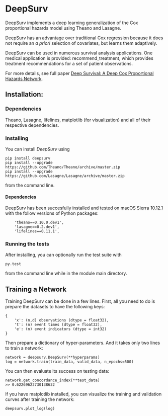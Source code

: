 # DeepSurv

DeepSurv implements a deep learning generalization of the Cox proportional hazards model using Theano and Lasagne. 

DeepSurv has an advantage over traditional Cox regression because it does not require an *a priori* selection of covariates, but learns them adaptively. 

DeepSurv can be used in numerous survival analysis applications. One medical application is provided: recommend_treatment, which provides treatment recommendations for a set of patient observations. 

For more details, see full paper [Deep Survival: A Deep Cox Proportional Hazards Network](http://arxiv.org/abs/1606.00931).

## Installation:

### Dependencies

Theano, Lasagne, lifelines, matplotlib (for visualization) and all of their respective dependencies. 

### Installing

You can install *DeepSurv* using

	pip install deepsurv
	pip install --upgrade https://github.com/Theano/Theano/archive/master.zip
	pip install --upgrade https://github.com/Lasagne/Lasagne/archive/master.zip


from the command line.

#### Dependencies

DeepSurv has been succesfully installed and tested on macOS Sierra 10.12.1 with the follow versions of Python packages:

        'theano==0.10.0.dev1',
        'lasagne==0.2.dev1',
        'lifelines==0.11.1',

### Running the tests

After installing, you can optionally run the test suite with

	py.test

from the command line while in the module main directory.

## Training a Network

Training DeepSurv can be done in a few lines. 
First, all you need to do is prepare the datasets to have the following keys:

	{ 
		'x': (n,d) observations (dtype = float32), 
	 	't': (n) event times (dtype = float32),
	 	'e': (n) event indicators (dtype = int32)
	}

Then prepare a dictionary of hyper-parameters. And it takes only two lines to train a network:

	network = deepsurv.DeepSurv(**hyperparams)
	log = network.train(train_data, valid_data, n_epochs=500)

You can then evaluate its success on testing data:

	network.get_concordance_index(**test_data)
	>> 0.62269622730138632

If you have matplotlib installed, you can visualize the training and validation curves after training the network:

	deepsurv.plot_log(log)
